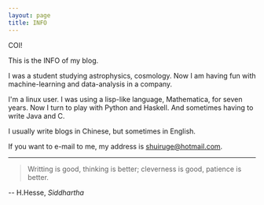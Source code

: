```yaml
---
layout: page
title: INFO
---
```



COI!

This is the INFO of my blog.

I was a student studying astrophysics, cosmology. Now I am having fun with machine-learning and data-analysis in a company.

I'm a linux user. I was using a lisp-like language, Mathematica, for seven years. Now I turn to play with Python and Haskell. And sometimes having to write Java and C.

I usually write blogs in Chinese, but sometimes in English.

If you want to e-mail to me, my address is shuiruge@hotmail.com.

---

> Writting is good, thinking is better;
> cleverness is good, patience is better.

-- H.Hesse, _Siddhartha_
